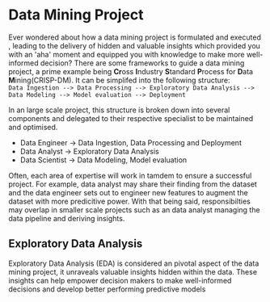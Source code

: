 # Data Mining Project
Ever wondered about how a data mining project is formulated and executed , leading to the delivery of hidden and valuable insights which provided you with an 'aha' moment and equipped you with knowledge to make more well-informed decision? There are some frameworks to guide a data mining project, a prime example being **Cr**oss **I**ndustry **S**tandard **P**rocess for **D**ata **M**ining(CRISP-DM). It can be simplifed into the following structure:  
`
Data Ingestion --> Data Processing --> Exploratory Data Analysis --> Data Modeling --> Model evaluation --> Deployment
`

In an large scale project, this structure is broken down into several components and delegated to their respective specialist to be maintained and optimised.  
* Data Engineer -> Data Ingestion, Data Processing and Deployment
* Data Analyst -> Exploratory Data Analysis
* Data Scientist -> Data Modeling, Model evaluation

Often, each area of expertise will work in tamdem to ensure a successful project. For example, data analyst may share their finding from the dataset and the data engineer sets out to engineer new features to augment the dataset with more predicitive power. With that being said, responsibilties may overlap in smaller scale projects such as an data analyst managing the data pipeline and deriving insights.

## Exploratory Data Analysis
Exploratory Data Analysis (EDA) is considered an pivotal aspect of the data mining project, it unraveals valuable insights hidden within the data. These insights can help empower decision makers to make well-informed decisions and develop better performing predictive models
